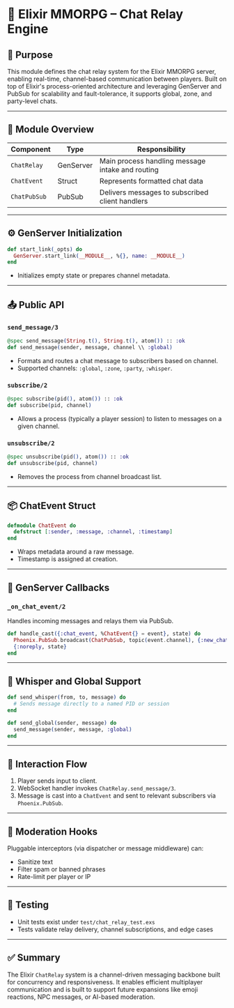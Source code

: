 # 💬 Elixir MMORPG – Chat Relay Engine

## 📌 Purpose
This module defines the chat relay system for the Elixir MMORPG server, enabling real-time, channel-based communication between players. Built on top of Elixir's process-oriented architecture and leveraging GenServer and PubSub for scalability and fault-tolerance, it supports global, zone, and party-level chats.

---

## 📁 Module Overview

| Component         | Type        | Responsibility                                  |
|------------------|-------------|--------------------------------------------------|
| `ChatRelay`       | GenServer   | Main process handling message intake and routing |
| `ChatEvent`       | Struct      | Represents formatted chat data                   |
| `ChatPubSub`      | PubSub      | Delivers messages to subscribed client handlers  |

---

## ⚙️ GenServer Initialization

```elixir
def start_link(_opts) do
  GenServer.start_link(__MODULE__, %{}, name: __MODULE__)
end
```

- Initializes empty state or prepares channel metadata.

---

## 📤 Public API

### `send_message/3`
```elixir
@spec send_message(String.t(), String.t(), atom()) :: :ok
def send_message(sender, message, channel \\ :global)
```

- Formats and routes a chat message to subscribers based on channel.
- Supported channels: `:global`, `:zone`, `:party`, `:whisper`.

### `subscribe/2`
```elixir
@spec subscribe(pid(), atom()) :: :ok
def subscribe(pid, channel)
```

- Allows a process (typically a player session) to listen to messages on a given channel.

### `unsubscribe/2`
```elixir
@spec unsubscribe(pid(), atom()) :: :ok
def unsubscribe(pid, channel)
```

- Removes the process from channel broadcast list.

---

## 📦 ChatEvent Struct

```elixir
defmodule ChatEvent do
  defstruct [:sender, :message, :channel, :timestamp]
end
```

- Wraps metadata around a raw message.
- Timestamp is assigned at creation.

---

## 🔁 GenServer Callbacks

### `_on_chat_event/2`

Handles incoming messages and relays them via PubSub.

```elixir
def handle_cast({:chat_event, %ChatEvent{} = event}, state) do
  Phoenix.PubSub.broadcast(ChatPubSub, topic(event.channel), {:new_chat, event})
  {:noreply, state}
end
```

---

## 💬 Whisper and Global Support

```elixir
def send_whisper(from, to, message) do
  # Sends message directly to a named PID or session
end

def send_global(sender, message) do
  send_message(sender, message, :global)
end
```

---

## 🔄 Interaction Flow

1. Player sends input to client.
2. WebSocket handler invokes `ChatRelay.send_message/3`.
3. Message is cast into a `ChatEvent` and sent to relevant subscribers via `Phoenix.PubSub`.

---

## 🔐 Moderation Hooks

Pluggable interceptors (via dispatcher or message middleware) can:

- Sanitize text
- Filter spam or banned phrases
- Rate-limit per player or IP

---

## 🧪 Testing

- Unit tests exist under `test/chat_relay_test.exs`
- Tests validate relay delivery, channel subscriptions, and edge cases

---

## ✅ Summary

The Elixir `ChatRelay` system is a channel-driven messaging backbone built for concurrency and responsiveness. It enables efficient multiplayer communication and is built to support future expansions like emoji reactions, NPC messages, or AI-based moderation.
